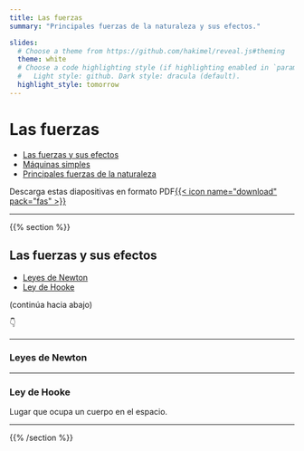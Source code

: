 ```yaml
---
title: Las fuerzas
summary: "Principales fuerzas de la naturaleza y sus efectos."

slides:
  # Choose a theme from https://github.com/hakimel/reveal.js#theming
  theme: white
  # Choose a code highlighting style (if highlighting enabled in `params.toml`)
  #   Light style: github. Dark style: dracula (default).
  highlight_style: tomorrow
---
```


# Las fuerzas

- [Las fuerzas y sus efectos](#/1)
- [Máquinas simples](#/2)
- [Principales fuerzas de la naturaleza](#/3)

Descarga estas diapositivas en formato PDF[{{< icon name="download" pack="fas" >}}](fuerzas-diapositivas.pdf)

---

{{% section %}}

## Las fuerzas y sus efectos

- [Leyes de Newton](#/1/1)
- [Ley de Hooke](#/1/2)

(continúa hacia abajo)

👇

---

### Leyes de Newton

---

### Ley de Hooke
Lugar que ocupa un cuerpo en el espacio.

---

{{% /section %}}
